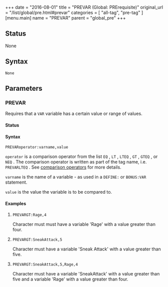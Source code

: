 +++
date = "2016-08-01"
title = "PREVAR (Global: PRErequisite)"
original_url = "/list/global/pre.html#prevar"
categories = [ "all-tag", "pre-tag" ]
[menu.main]
    name = "PREVAR"
    parent = "global_pre"
+++

## Status

None

## Syntax

`None`

## Parameters




<span id="prevar"></span>

### PREVAR

Requires that a `VAR` variable has a certain value or range of values.

#### Status

#### Syntax

`PREVARoperator:varname,value`

`operator` is a comparison operator from the list `EQ` , `LT` , `LTEQ` ,
`GT` , `GTEQ` , or `NEQ` . The comparison operator is written as part of
the tag name, i.e. `PREVARLTEQ` . See [comparison
operators](/list/global/pre.html#comparison-operators) for more details.

`varname` is the name of a variable - as used in a `DEFINE:` or
`BONUS:VAR` statement.

`value` is the value the variable is to be compared to.

#### Examples

1.  `PREVARGT:Rage,4`

    Character must must have a variable 'Rage' with a value greater
    than four.

2.  `PREVARGT:SneakAttack,5`

    Character must have a variable 'Sneak Attack' with a value greater
    than five.

3.  `PREVARGT:SneakAttack,5,Rage,4`

    Character must have a variable 'SneakAttack' with a value greater
    than five and a variable 'Rage' with a value greater than four.



